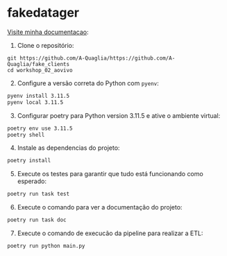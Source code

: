 # fakedatager

[Visite minha documentacao]([https://a-quaglia.github.io/fake_clients/](https://a-quaglia.github.io/fakedatagen/)):

1. Clone o repositório:

```bashhttps://a-quaglia.github.io/fake_clients/
git https://github.com/A-Quaglia/https://github.com/A-Quaglia/fake_clients
cd workshop_02_aovivo
```

2. Configure a versão correta do Python com `pyenv`:

```bash
pyenv install 3.11.5
pyenv local 3.11.5
```

3. Configurar poetry para Python version 3.11.5 e ative o ambiente virtual:

```bash
poetry env use 3.11.5
poetry shell
```

4. Instale as dependencias do projeto:

```bash
poetry install
```

5. Execute os testes para garantir que tudo está funcionando como esperado:

```bash
poetry run task test
```

6. Execute o comando para ver a documentação do projeto:

```bash
poetry run task doc
```

7. Execute o comando de execucão da pipeline para realizar a ETL:

```bash
poetry run python main.py
```
